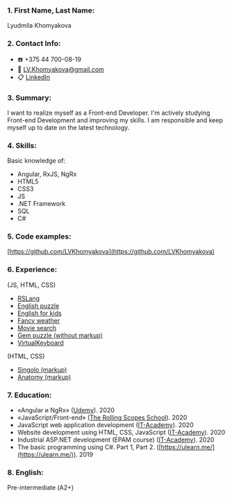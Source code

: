 ### 1. First Name, Last Name:
Lyudmila Khomyakova
### 2. Contact Info:
- :phone: +375 44 700-08-19
- :e-mail: LV.Khomyakova@gmail.com
- :clipboard: [LinkedIn](https://www.linkedin.com/in/%D0%BB%D1%8E%D0%B4%D0%BC%D0%B8%D0%BB%D0%B0-%D1%85%D0%BE%D0%BC%D1%8F%D0%BA%D0%BE%D0%B2%D0%B0-20b6791b0/)

### 3. Summary:
I want to realize myself as a Front-end Developer. 
I'm actively studying Front-end Development and improving my skills.
I am responsible and keep myself up to date on the latest technology.

### 4. Skills:
Basic knowledge of:
* Angular, RxJS, NgRx
* HTML5
* CSS3
* JS
* .NET Framework
* SQL
* C#

### 5. Code examples:
[https://github.com/LVKhomyakova](https://github.com/LVKhomyakova)
  
### 6. Experience:
(JS, HTML, CSS)
* [RSLang](https://rslang-team12-lvkhomyakova.netlify.app/)
* [English puzzle](https://lvkhomyakova-english-puzzle.netlify.app/)
* [English for kids](https://lvkhomyakova-english-for-kids.netlify.app/)
* [Fancy weather](https://lvkhomyakova-fancy-weather.netlify.app/)
* [Movie search](https://lvkhomyakova-movie-search.netlify.app/)
* [Gem puzzle (without markup)](https://lvkhomyakova.github.io/RSS_gem-puzzle/)
* [VirtualKeyboard](https://lvkhomyakova.github.io/RSS_VirtualKeyboard/dist/)

(HTML, CSS)
* [Singolo (markup)](https://lvkhomyakova.github.io/RSS_singolo/)
* [Anatomy (markup)](https://lvkhomyakova.github.io/index.html) 

### 7. Education:
* «Angular и NgRx» ([Udemy](https://www.udemy.com/course/angular-and-ngrx-writing-real-project-from-scratch/)). 2020
* «JavaScript/Front-end» ([The Rolling Scopes School](https://rs.school/js/)). 2020
* JavaScript web application development ([IT-Academy](https://www.it-academy.by/course/front-end-developer/razrabotka-veb-prilozheniy-na-javascript/)). 2020
* Website development using HTML, CSS, JavaScript ([IT-Academy](https://www.it-academy.by/course/front-end-developer/fd1-razrabotka-veb-saytov-s-ispolzovaniem-html-css-i-javascript/)). 2020
* Industrial ASP.NET development (EPAM course) ([IT-Academy](https://www.it-academy.by/course/asp-net-developer/nd2-razrabotka-prilozheniy-na-asp-net/)). 2020
* The basic  programming  using C#. Part 1, Part 2. ([https://ulearn.me/](https://ulearn.me/)). 2019

### 8. English:
Pre-intermediate (А2+)
